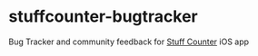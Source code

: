 # stuffcounter-bugtracker
Bug Tracker and community feedback for [Stuff Counter](https://apps.papaslocas.org/stuff-counter/) iOS app
